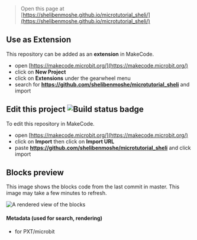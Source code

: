 
> Open this page at [https://shelibenmoshe.github.io/microtutorial_sheli/](https://shelibenmoshe.github.io/microtutorial_sheli/)

## Use as Extension

This repository can be added as an **extension** in MakeCode.

* open [https://makecode.microbit.org/](https://makecode.microbit.org/)
* click on **New Project**
* click on **Extensions** under the gearwheel menu
* search for **https://github.com/shelibenmoshe/microtutorial_sheli** and import

## Edit this project ![Build status badge](https://github.com/shelibenmoshe/microtutorial_sheli/workflows/MakeCode/badge.svg)

To edit this repository in MakeCode.

* open [https://makecode.microbit.org/](https://makecode.microbit.org/)
* click on **Import** then click on **Import URL**
* paste **https://github.com/shelibenmoshe/microtutorial_sheli** and click import

## Blocks preview

This image shows the blocks code from the last commit in master.
This image may take a few minutes to refresh.

![A rendered view of the blocks](https://github.com/shelibenmoshe/microtutorial_sheli/raw/master/.github/makecode/blocks.png)

#### Metadata (used for search, rendering)

* for PXT/microbit
<script src="https://makecode.com/gh-pages-embed.js"></script><script>makeCodeRender("{{ site.makecode.home_url }}", "{{ site.github.owner_name }}/{{ site.github.repository_name }}");</script>
